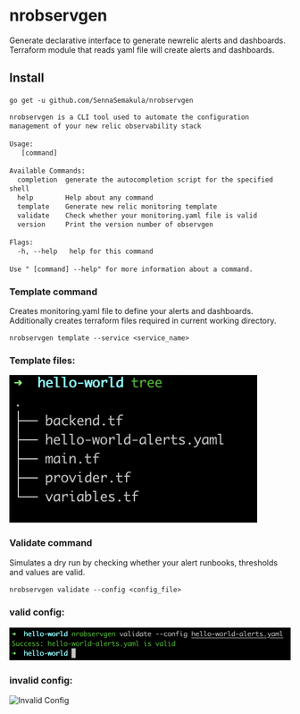 # nrobservgen
Generate declarative interface to generate newrelic alerts and dashboards. Terraform module that reads yaml file will create alerts and dashboards. 

## Install
`go get -u github.com/SennaSemakula/nrobservgen`

```
nrobservgen is a CLI tool used to automate the configuration management of your new relic observability stack

Usage:
   [command]

Available Commands:
  completion  generate the autocompletion script for the specified shell
  help        Help about any command
  template    Generate new relic monitoring template
  validate    Check whether your monitoring.yaml file is valid
  version     Print the version number of observgen

Flags:
  -h, --help   help for this command

Use " [command] --help" for more information about a command.
```
### Template command
Creates monitoring.yaml file to define your alerts and dashboards. Additionally creates terraform files required in current working directory. 
```
nrobservgen template --service <service_name>
```
### Template files:
![Generated files](assets/tree.png)
### Validate command
Simulates a dry run by checking whether your alert runbooks, thresholds and values are valid. 
```
nrobservgen validate --config <config_file>
```
### valid config:
![Valid Config](assets/success.png)
<br>
### invalid config:
![Invalid Config](assets/failure.png)

